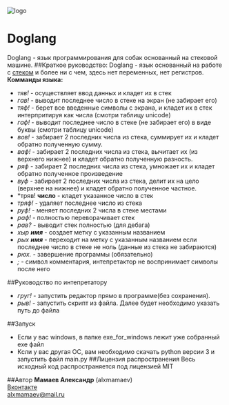 ![logo](https://pp.vk.me/c633117/v633117884/39c64/C8eZ4cBRAzU.jpg)
# Doglang
Doglang - язык программирования для собак основанный на стековой машине.
##Краткое руководство:
Doglang - язык основанный на работе с [стеком](https://ru.wikipedia.org/wiki/%D0%A1%D1%82%D0%B5%D0%BA) и более ни с чем, здесь нет переменных, нет регистров.
<br>**Комманды языка:**
* *тяв!* - осуществляет ввод данных и кладет их в стек
* *гав!* - выводит последнее число в стеке на экран (не забирает его)
* *тяф!* - берет все введенные символы с экрана, и кладет их в стек интерпритируя как числа (смотри таблицу unicode)
* *гаф!* - выводит последнее число в стеке (не забирает его) в виде буквы (смотри таблицу unicode) 
* *вов!* - забирает 2 последних числа из стека, суммирует их и кладет обратно полученную сумму.
* *ваф!* - забирает 2 последних числа из стека, вычитает их (из верхнего нижнее) и кладет обратно полученную разность.
* *ряф* -  забирает 2 последних числа из стека, умножает их и кладет обратно полученное произведение
* *вуф* - забирает 2 последних числа из стека, делит их на цело (верхнее на нижнее) и кладет обратно полученное частное.
* *тряв! **число** - кладет указанное число в стек
* *тряф!* - удаляет последнее число из стека
* *руф!* - меняет последних 2 числа в стеке местами
* *раф!* - полностью переворачивает стек
* *рав?* - выводит стек полностью (для дебага)
* *хыр **имя*** - создает метку с указанным названием
* *рых **имя*** - переходит на метку с указанным названием если последнее число в стеке не ноль (данные из стека не забираются)
* *рюх.* - завершение программы (обязательно)
* *;* - символ комментария, интепретактор не воспринимает символы после него

##Руководство по интепретатору
* *груг!* - запустить редактор прямо в программе(без сохранения).
* *рыв!* - запустить скрипт из файла. Далее будет необходимо указать путь до файла

##Запуск
* Если у вас windows, в папке exe_for_windows лежит уже собранный exe файл
* Ксли у вас другая ОС, вам необходимо скачать python версии 3 и запустить файл main.py
##Лицензия распространения
Весь исходный код распространяется под лицензией MIT

##Автор
**Мамаев Александр** (alxmamaev)
<br>[Вконтакте](https://new.vk.com/alex__mamaev)
<br>alxmamaev@mail.ru 

